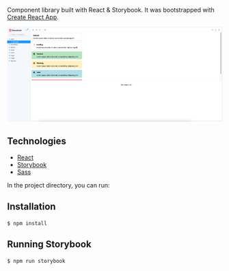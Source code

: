 Component library built with React & Storybook. It was bootstrapped with [Create React App](https://github.com/facebook/create-react-app).

![Screenshot](/public/img/screenshot.png)

## Technologies

- [React](https://reactjs.org/)
- [Storybook](https://storybook.js.org/)
- [Sass](https://github.com/sass/sass)

In the project directory, you can run:

## Installation

```
$ npm install
```

## Running Storybook

```
$ npm run storybook
```
